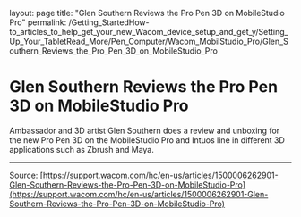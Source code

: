 layout: page
title: "Glen Southern Reviews the Pro Pen 3D on MobileStudio Pro"
permalink: /Getting_StartedHow-to_articles_to_help_get_your_new_Wacom_device_setup_and_get_y/Setting_Up_Your_TabletRead_More/Pen_Computer/Wacom_MobilStudio_Pro/Glen_Southern_Reviews_the_Pro_Pen_3D_on_MobileStudio_Pro

# Glen Southern Reviews the Pro Pen 3D on MobileStudio Pro

Ambassador and 3D artist Glen Southern does a review and unboxing for the new Pro Pen 3D on the MobileStudio Pro and Intuos line in different 3D applications such as Zbrush and Maya.

---
Source: [https://support.wacom.com/hc/en-us/articles/1500006262901-Glen-Southern-Reviews-the-Pro-Pen-3D-on-MobileStudio-Pro](https://support.wacom.com/hc/en-us/articles/1500006262901-Glen-Southern-Reviews-the-Pro-Pen-3D-on-MobileStudio-Pro)
